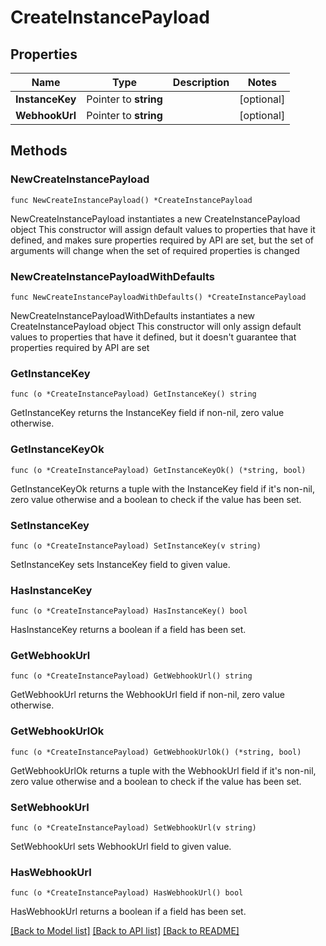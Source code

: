 # CreateInstancePayload

## Properties

Name | Type | Description | Notes
------------ | ------------- | ------------- | -------------
**InstanceKey** | Pointer to **string** |  | [optional] 
**WebhookUrl** | Pointer to **string** |  | [optional] 

## Methods

### NewCreateInstancePayload

`func NewCreateInstancePayload() *CreateInstancePayload`

NewCreateInstancePayload instantiates a new CreateInstancePayload object
This constructor will assign default values to properties that have it defined,
and makes sure properties required by API are set, but the set of arguments
will change when the set of required properties is changed

### NewCreateInstancePayloadWithDefaults

`func NewCreateInstancePayloadWithDefaults() *CreateInstancePayload`

NewCreateInstancePayloadWithDefaults instantiates a new CreateInstancePayload object
This constructor will only assign default values to properties that have it defined,
but it doesn't guarantee that properties required by API are set

### GetInstanceKey

`func (o *CreateInstancePayload) GetInstanceKey() string`

GetInstanceKey returns the InstanceKey field if non-nil, zero value otherwise.

### GetInstanceKeyOk

`func (o *CreateInstancePayload) GetInstanceKeyOk() (*string, bool)`

GetInstanceKeyOk returns a tuple with the InstanceKey field if it's non-nil, zero value otherwise
and a boolean to check if the value has been set.

### SetInstanceKey

`func (o *CreateInstancePayload) SetInstanceKey(v string)`

SetInstanceKey sets InstanceKey field to given value.

### HasInstanceKey

`func (o *CreateInstancePayload) HasInstanceKey() bool`

HasInstanceKey returns a boolean if a field has been set.

### GetWebhookUrl

`func (o *CreateInstancePayload) GetWebhookUrl() string`

GetWebhookUrl returns the WebhookUrl field if non-nil, zero value otherwise.

### GetWebhookUrlOk

`func (o *CreateInstancePayload) GetWebhookUrlOk() (*string, bool)`

GetWebhookUrlOk returns a tuple with the WebhookUrl field if it's non-nil, zero value otherwise
and a boolean to check if the value has been set.

### SetWebhookUrl

`func (o *CreateInstancePayload) SetWebhookUrl(v string)`

SetWebhookUrl sets WebhookUrl field to given value.

### HasWebhookUrl

`func (o *CreateInstancePayload) HasWebhookUrl() bool`

HasWebhookUrl returns a boolean if a field has been set.


[[Back to Model list]](../README.md#documentation-for-models) [[Back to API list]](../README.md#documentation-for-api-endpoints) [[Back to README]](../README.md)


